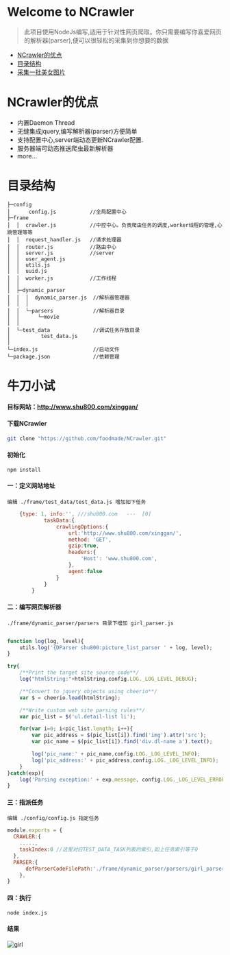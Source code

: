 # Welcome to NCrawler
> 此项目使用NodeJs编写,适用于针对性网页爬取。你只需要编写你喜爱网页的解析器(parser),便可以很轻松的采集到你想要的数据

- [NCrawler的优点](#NCrawler的优点)
- [目录结构](#目录结构)
- [采集一批美女图片](#牛刀小试)

# NCrawler的优点
- 内置Daemon Thread
- 无缝集成jquery,编写解析器(parser)方便简单
- 支持配置中心,server端动态更新NCrawler配置.
- 服务器端可动态推送爬虫最新解析器
- more...


# 目录结构
```
├─config
│      config.js           //全局配置中心
├─frame 
│  │  crawler.js           //中控中心。负责爬虫任务的调度,worker线程的管理,心跳管理等等  
│  │  request_handler.js   //请求处理器
│  │  router.js            //路由中心
│  │  server.js            //server
│  │  user_agent.js
│  │  utils.js       
│  │  uuid.js
│  │  worker.js            //工作线程
│  │  
│  ├─dynamic_parser
│  │  │  dynamic_parser.js  //解析器管理器
│  │  │  
│  │  └─parsers             //解析器目录
│  │      └─movie
│  │                  
│  └─test_data              //调试任务存放目录
│          test_data.js
│          
└─index.js                  //启动文件
└─package.json              //依赖管理
```

# 牛刀小试

#### 目标网站：http://www.shu800.com/xinggan/

#### 下载NCrawler
```bash
git clone "https://github.com/foodmade/NCrawler.git"
```
#### 初始化
```
npm install
```

#### 一：定义网站地址
`编辑 ./frame/test_data/test_data.js 增加如下任务`
```javascript
    {type: 1, info:'', ///shu800.com   ---  [0]
            taskData:{
                crawlingOptions:{
                    url:'http://www.shu800.com/xinggan/',
                    method: 'GET',
                    gzip:true,
                    headers:{
                        'Host': 'www.shu800.com',
                    },
                    agent:false
                }
            }
        }
```
#### 二：编写网页解析器
`./frame/dynamic_parser/parsers 目录下增加 girl_parser.js`
```javascript

function log(log, level){
    utils.log('{DParser shu800:picture_list_parser ' + log, level);
}

try{
    /**Print the target site source code**/
    log("htmlString:"+htmlString,config.LOG._LOG_LEVEL_DEBUG);

    /**Convert to jquery objects using cheerio**/
    var $ = cheerio.load(htmlString);

    /**Write custom web site parsing rules**/
    var pic_list = $('ul.detail-list li');

    for(var i=0; i<pic_list.length; i++){
        var pic_address = $(pic_list[i]).find('img').attr('src');
        var pic_name = $(pic_list[i]).find('div.dl-name a').text();

        log('pic_name:' + pic_name,config.LOG._LOG_LEVEL_INFO);
        log('pic_address:' + pic_address,config.LOG._LOG_LEVEL_INFO);
    }
}catch(exp){
    log('Parsing exception:' + exp.message, config.LOG._LOG_LEVEL_ERROR);
}
```

#### 三：指派任务
`编辑 ./config/config.js 指定任务`
```javascript
module.exports = {
  CRAWLER:{
    .....,
    taskIndex:0 //这里对应TEST_DATA_TASK列表的索引,如上任务索引等于0
  },
  PARSER:{
      defParserCodeFilePath:'./frame/dynamic_parser/parsers/girl_parser.js'   //指定解析器位置
    },
}
```
#### 四：执行
```
node index.js
```
#### 结果

![girl](https://www.xiaomingblog.cn/upload/2019/8/girl-20c6c497cb324281b533d3d96c046efa.png)


